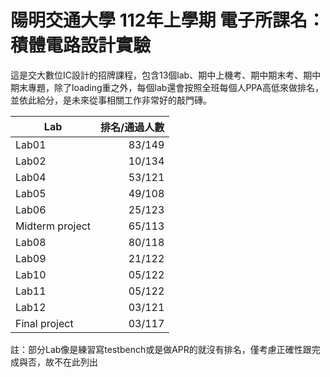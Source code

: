 # 陽明交通大學 112年上學期 電子所課名：積體電路設計實驗

這是交大數位IC設計的招牌課程，包含13個lab、期中上機考、期中期末考、期中期末專題，除了loading重之外，每個lab還會按照全班每個人PPA高低來做排名，並依此給分，是未來從事相關工作非常好的敲門磚。


|Lab  |排名/通過人數|
|------|------:|
|Lab01|83/149|
|Lab02|10/134|
|Lab04|53/121|
|Lab05|49/108|
|Lab06|25/123|
|Midterm project|65/113|
|Lab08|80/118|
|Lab09|21/122|
|Lab10|05/122|
|Lab11|05/122|
|Lab12|03/121|
|Final project| 03/117|

註：部分Lab像是練習寫testbench或是做APR的就沒有排名，僅考慮正確性跟完成與否，故不在此列出
